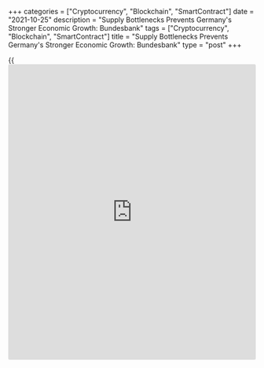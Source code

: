 +++
categories = ["Cryptocurrency", "Blockchain", "SmartContract"]
date = "2021-10-25"
description = "Supply Bottlenecks Prevents Germany's Stronger Economic Growth: Bundesbank"
tags = ["Cryptocurrency", "Blockchain", "SmartContract"]
title = "Supply Bottlenecks Prevents Germany's Stronger Economic Growth: Bundesbank"
type = "post"
+++

{{<iframe id="large-banner" src="https://www.bounty.group/#slide=15.0" width="100%" height="600" scrolling="no" style="border: 0px solid rgb(216, 221, 230); border-radius: 3px;">}}

Bottlenecks in the delivery of raw materials dampened industrial
production and in turn prevented Germany's stronger economic growth,
Bundesbank said in its monthly report, released Monday.

The central bank said the largest euro area [economy][1] continued to
recover in the summer, with activity rising even more than in the
spring. The bank noted that the easing of coronavirus related
restriction helped the service sector to expand strongly.

However, supply bottlenecks dampened industrial production. That
prevented an even stronger increase in the gross domestic product, said
Bundesbank.

The automotive industry is particularly badly affected, and is suffering
above all from the lack of semiconductors, the bank observed.

In the current quarter, macroeconomic activity is expected to grow
significantly weaker as the strong momentum in the service sector is
likely to subside considerably, the bank said.

For comments and feedback [contact](https://www.playgroundfx.com/contact/): editorial@rtt[news](https://www.letsplayfx.com/blog/forex-news-website/).com

[Economic News][1]

 **What parts of the world are seeing the best (and worst) economic
performances lately? Click[here][2] to check out our [Econ Scorecard][2]
and find out! See up-to-the-moment [ranking](https://www.playgroundfx.com/blog/crypto-exchange-ranking/)s for the best and worst
performers in [GDP][3], [unemployment rate][4], [inflation][5] and much
more.**

   1. www.rtt[news](https://www.letsplayfx.com/blog/forex-news-website/).com/Content/EconomicNews.aspx
   2. www.rtt[news](https://www.letsplayfx.com/blog/forex-news-website/).com/economic-scorecard/world-rank/retail-sales/highest-performance.aspx
   3. www.rtt[news](https://www.letsplayfx.com/blog/forex-news-website/).com/economic-scorecard/world-rank/GDP/highest-performance.aspx
   4. www.rtt[news](https://www.letsplayfx.com/blog/forex-news-website/).com/economic-scorecard/world-rank/unemployment-rate/lowest-performance.aspx
   5. www.rtt[news](https://www.letsplayfx.com/blog/forex-news-website/).com/economic-scorecard/world-rank/CPI/highest-performance.aspx